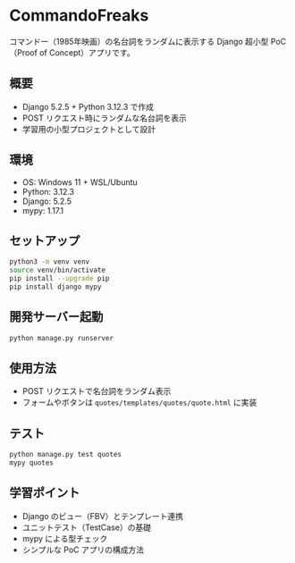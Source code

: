 
# CommandoFreaks

コマンドー（1985年映画）の名台詞をランダムに表示する Django 超小型 PoC（Proof of Concept）アプリです。

## 概要

- Django 5.2.5 + Python 3.12.3 で作成
- POST リクエスト時にランダムな名台詞を表示
- 学習用の小型プロジェクトとして設計

## 環境

- OS: Windows 11 + WSL/Ubuntu
- Python: 3.12.3
- Django: 5.2.5
- mypy: 1.17.1

## セットアップ

```bash
python3 -m venv venv
source venv/bin/activate
pip install --upgrade pip
pip install django mypy
```

## 開発サーバー起動

```bash
python manage.py runserver
```

## 使用方法

- POST リクエストで名台詞をランダム表示
- フォームやボタンは `quotes/templates/quotes/quote.html` に実装

## テスト

```bash
python manage.py test quotes
mypy quotes
```

## 学習ポイント

- Django のビュー（FBV）とテンプレート連携
- ユニットテスト（TestCase）の基礎
- mypy による型チェック
- シンプルな PoC アプリの構成方法

